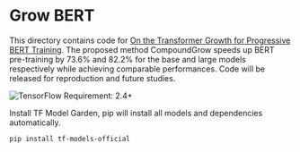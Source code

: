 # Grow BERT

This directory contains code for
[On the Transformer Growth for Progressive BERT Training](https://arxiv.org/abs/2010.12562).
The proposed method CompoundGrow speeds up BERT pre-training by 73.6% and 82.2%
for the base and large models respectively while achieving comparable
performances. Code will be released for reproduction and future studies.

![TensorFlow Requirement: 2.4+](https://img.shields.io/badge/TensorFlow%20Requirement-2.4-brightgreen)

Install TF Model Garden, pip will install all models and dependencies
automatically.

```shell
pip install tf-models-official
```

